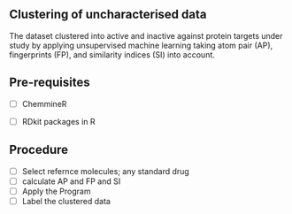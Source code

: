 ## Clustering of uncharacterised data
The dataset clustered into active and inactive against protein targets under study by applying unsupervised machine learning taking atom pair (AP), fingerprints (FP), and similarity indices (SI) into account. 

## Pre-requisites 
- [ ] ChemmineR 
- [ ] RDkit  packages in R


## Procedure
- [ ] Select refernce molecules; any standard drug
- [ ] calculate AP and FP and SI
- [ ] Apply the Program
- [ ] Label the clustered data

